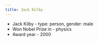 ```yaml
---
title: Jack Kilby
---
```


- Jack Kilby
      - type: person, gender: male
- Won Nobel Prize in
      - physics
- Award year
      - 2000
